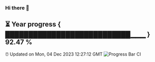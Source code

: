 ### Hi there 👋
⏳ Year progress { ███████████████████████████▁▁▁ } 92.47 %
---
⏰ Updated on Mon, 04 Dec 2023 12:27:12 GMT
![Progress Bar CI](https://github.com/liununu/liununu/workflows/Progress%20Bar%20CI/badge.svg)
